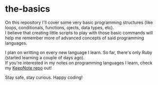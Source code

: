# the-basics

On this repository I'll cover some very basic programming structures (like loops, conditionals, functions, ojects, data types, etc).<br>
I believe that creating little scripts to play with those basic commands will help me remember more of advanced concepts of said programming languages.

I plan on writting on every new language I learn. So far, there's only Ruby (started learning a couple of days ago).<br>
If you're interested in my notes on programming languages I learn, check my [KeepNote repo](https://github.com/bored-user/KeepNote) out!

Stay safe, stay curious.
Happy coding!
